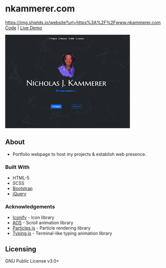 # nkammerer.com
https://img.shields.io/website?url=https%3A%2F%2Fwww.nkammerer.com
[Code](https://github.com/nxrada/nkammerer.com)  |  [Live Demo](https://www.nkammerer.com)

![Landing page screenshot.](assets/img/projects/portfolio-sc.png)

## About 
- Portfolio webpage to host my projects & establish web presence.

### Built With

- HTML-5
- SCSS
- [Bootstrap](https://getbootstrap.com)
- [jQuery](https://jquery.com)

### Acknowledgements
 
- [Iconify](https://iconify.design/) -  Icon library
- [AOS](https://github.com/michalsnik/aos) - Scroll animation library
- [Particles.js]() - Particle rendering library
- [Typing.js]() - Terminal-like typing animation library


## Licensing 

GNU Public License v3.0+
